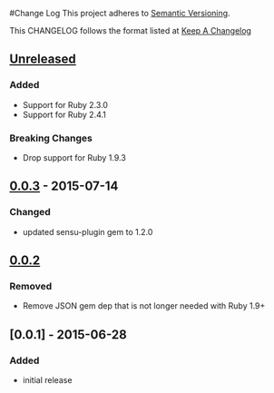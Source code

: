 #Change Log
This project adheres to [Semantic Versioning](http://semver.org/).

This CHANGELOG follows the format listed at [Keep A Changelog](http://keepachangelog.com/)

## [Unreleased]
### Added
- Support for Ruby 2.3.0
- Support for Ruby 2.4.1

### Breaking Changes
- Drop support for Ruby 1.9.3

## [0.0.3] - 2015-07-14
### Changed
- updated sensu-plugin gem to 1.2.0

## [0.0.2]
### Removed
- Remove JSON gem dep that is not longer needed with Ruby 1.9+

## [0.0.1] - 2015-06-28
### Added
- initial release

[Unreleased]: https://github.com/sensu-plugins/sensu-plugins-nbzget/compare/0.0.3...HEAD
[0.0.3]: https://github.com/sensu-plugins/sensu-plugins-nbzget/compare/0.0.2...0.0.3
[0.0.2]: https://github.com/sensu-plugins/sensu-plugins-nbzget/compare/0.0.1...0.0.2
